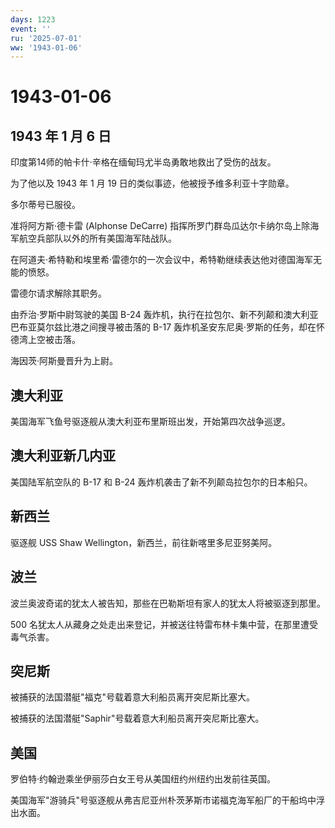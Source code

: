 ```yaml
---
days: 1223
event: ''
ru: '2025-07-01'
ww: '1943-01-06'
---
```


# 1943-01-06

## 1943 年 1 月 6 日

印度第14师的帕卡什·辛格在缅甸玛尤半岛勇敢地救出了受伤的战友。

为了他以及 1943 年 1 月 19 日的类似事迹，他被授予维多利亚十字勋章。

多尔蒂号已服役。

准将阿方斯·德卡雷 (Alphonse DeCarre)
指挥所罗门群岛瓜达尔卡纳尔岛上除海军航空兵部队以外的所有美国海军陆战队。

在阿道夫·希特勒和埃里希·雷德尔的一次会议中，希特勒继续表达他对德国海军无能的愤怒。

雷德尔请求解除其职务。

由乔治·罗斯中尉驾驶的美国 B-24
轰炸机，执行在拉包尔、新不列颠和澳大利亚巴布亚莫尔兹比港之间搜寻被击落的
B-17 轰炸机圣安东尼奥·罗斯的任务，却在怀德湾上空被击落。

海因茨·阿斯曼晋升为上尉。

## 澳大利亚

美国海军飞鱼号驱逐舰从澳大利亚布里斯班出发，开始第四次战争巡逻。

## 澳大利亚新几内亚

美国陆军航空队的 B-17 和 B-24 轰炸机袭击了新不列颠岛拉包尔的日本船只。

## 新西兰

驱逐舰 USS Shaw Wellington，新西兰，前往新喀里多尼亚努美阿。

## 波兰

波兰奥波奇诺的犹太人被告知，那些在巴勒斯坦有家人的犹太人将被驱逐到那里。

500
名犹太人从藏身之处走出来登记，并被送往特雷布林卡集中营，在那里遭受毒气杀害。

## 突尼斯

被捕获的法国潜艇"福克"号载着意大利船员离开突尼斯比塞大。

被捕获的法国潜艇"Saphir"号载着意大利船员离开突尼斯比塞大。

## 美国

罗伯特·约翰逊乘坐伊丽莎白女王号从美国纽约州纽约出发前往英国。

美国海军"游骑兵"号驱逐舰从弗吉尼亚州朴茨茅斯市诺福克海军船厂的干船坞中浮出水面。